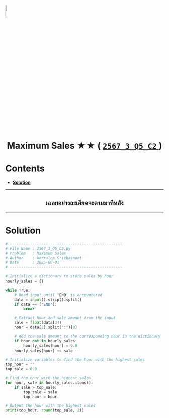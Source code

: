 <p align="left">
  <a href="../../README.md">
    <img src="../../../../Z99-OTHERS/00-common/00-back.png" style="width:10%">
  </a>
</p>

<div align="center">
  <h1>
    Maximum Sales ★★ (
      <a href="https://drive.google.com/file/d/1qWUIet-zn5YuB5f9ndRhYzUuGX5YOk8x/view?usp=sharing">
        <code>2567_3_Q5_C2</code>
      </a>
    )
  </h1>
</div>

# Contents

-   [**Solution**](#solution)

---

<div align="center">
  <h2>เฉลยอย่างละเอียดจะตามมาทีหลัง</h2>
</div>

---

# Solution

```python
# --------------------------------------------------
# File Name : 2567_3_Q5_C2.py
# Problem   : Maximum Sales
# Author    : Worralop Srichainont
# Date      : 2025-08-01
# --------------------------------------------------

# Initialize a dictionary to store sales by hour
hourly_sales = {}

while True:
    # Read input until "END" is encountered
    data = input().strip().split()
    if data == ["END"]:
        break

    # Extract hour and sale amount from the input
    sale = float(data[3])
    hour = data[2].split(":")[0]

    # Add the sale amount to the corresponding hour in the dictionary
    if hour not in hourly_sales:
        hourly_sales[hour] = 0.0
    hourly_sales[hour] += sale

# Initialize variables to find the hour with the highest sales
top_hour = ""
top_sale = 0.0

# Find the hour with the highest sales
for hour, sale in hourly_sales.items():
    if sale > top_sale:
        top_sale = sale
        top_hour = hour

# Output the hour with the highest sales
print(top_hour, round(top_sale, 2))
```
